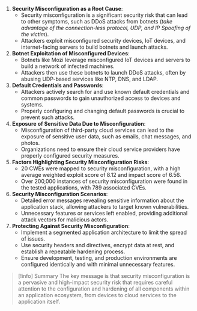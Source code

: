 
1. **Security Misconfiguration as a Root Cause**:
    - Security misconfiguration is a significant security risk that can lead to other symptoms, such as DDoS attacks from botnets (*take advantage of the connection-less protocol, UDP, and IP Spoofing of the victim*).
    - Attackers exploit misconfigured security devices, IoT devices, and internet-facing servers to build botnets and launch attacks.
2. **Botnet Exploitation of Misconfigured Devices**:
    - Botnets like Mozi leverage misconfigured IoT devices and servers to build a network of infected machines.
    - Attackers then use these botnets to launch DDoS attacks, often by abusing UDP-based services like NTP, DNS, and LDAP.
3. **Default Credentials and Passwords**:
    - Attackers actively search for and use known default credentials and common passwords to gain unauthorized access to devices and systems.
    - Properly configuring and changing default passwords is crucial to prevent such attacks.
4. **Exposure of Sensitive Data Due to Misconfiguration**:
    - Misconfiguration of third-party cloud services can lead to the exposure of sensitive user data, such as emails, chat messages, and photos.
    - Organizations need to ensure their cloud service providers have properly configured security measures.
5. **Factors Highlighting Security Misconfiguration Risks**:
    - 20 CWEs were mapped to security misconfiguration, with a high average weighted exploit score of 8.12 and impact score of 6.56.
    - Over 200,000 instances of security misconfiguration were found in the tested applications, with 789 associated CVEs.
6. **Security Misconfiguration Scenarios**:
    - Detailed error messages revealing sensitive information about the application stack, allowing attackers to target known vulnerabilities.
    - Unnecessary features or services left enabled, providing additional attack vectors for malicious actors.
7. **Protecting Against Security Misconfiguration**:
    - Implement a segmented application architecture to limit the spread of issues.
    - Use security headers and directives, encrypt data at rest, and establish a repeatable hardening process.
    - Ensure development, testing, and production environments are configured identically and with minimal unnecessary features.

> [!info] Summary
> The key message is that security misconfiguration is a pervasive and high-impact security risk that requires careful attention to the configuration and hardening of all components within an application ecosystem, from devices to cloud services to the application itself.